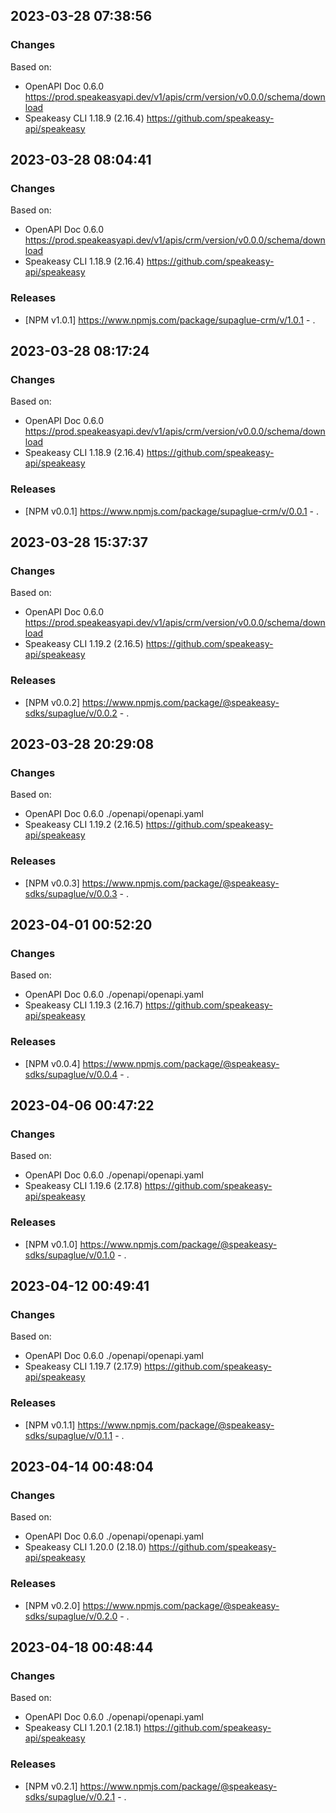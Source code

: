 

## 2023-03-28 07:38:56
### Changes
Based on:
- OpenAPI Doc 0.6.0 https://prod.speakeasyapi.dev/v1/apis/crm/version/v0.0.0/schema/download
- Speakeasy CLI 1.18.9 (2.16.4) https://github.com/speakeasy-api/speakeasy

## 2023-03-28 08:04:41
### Changes
Based on:
- OpenAPI Doc 0.6.0 https://prod.speakeasyapi.dev/v1/apis/crm/version/v0.0.0/schema/download
- Speakeasy CLI 1.18.9 (2.16.4) https://github.com/speakeasy-api/speakeasy
### Releases
- [NPM v1.0.1] https://www.npmjs.com/package/supaglue-crm/v/1.0.1 - .

## 2023-03-28 08:17:24
### Changes
Based on:
- OpenAPI Doc 0.6.0 https://prod.speakeasyapi.dev/v1/apis/crm/version/v0.0.0/schema/download
- Speakeasy CLI 1.18.9 (2.16.4) https://github.com/speakeasy-api/speakeasy
### Releases
- [NPM v0.0.1] https://www.npmjs.com/package/supaglue-crm/v/0.0.1 - .

## 2023-03-28 15:37:37
### Changes
Based on:
- OpenAPI Doc 0.6.0 https://prod.speakeasyapi.dev/v1/apis/crm/version/v0.0.0/schema/download
- Speakeasy CLI 1.19.2 (2.16.5) https://github.com/speakeasy-api/speakeasy
### Releases
- [NPM v0.0.2] https://www.npmjs.com/package/@speakeasy-sdks/supaglue/v/0.0.2 - .

## 2023-03-28 20:29:08
### Changes
Based on:
- OpenAPI Doc 0.6.0 ./openapi/openapi.yaml
- Speakeasy CLI 1.19.2 (2.16.5) https://github.com/speakeasy-api/speakeasy
### Releases
- [NPM v0.0.3] https://www.npmjs.com/package/@speakeasy-sdks/supaglue/v/0.0.3 - .

## 2023-04-01 00:52:20
### Changes
Based on:
- OpenAPI Doc 0.6.0 ./openapi/openapi.yaml
- Speakeasy CLI 1.19.3 (2.16.7) https://github.com/speakeasy-api/speakeasy
### Releases
- [NPM v0.0.4] https://www.npmjs.com/package/@speakeasy-sdks/supaglue/v/0.0.4 - .

## 2023-04-06 00:47:22
### Changes
Based on:
- OpenAPI Doc 0.6.0 ./openapi/openapi.yaml
- Speakeasy CLI 1.19.6 (2.17.8) https://github.com/speakeasy-api/speakeasy
### Releases
- [NPM v0.1.0] https://www.npmjs.com/package/@speakeasy-sdks/supaglue/v/0.1.0 - .

## 2023-04-12 00:49:41
### Changes
Based on:
- OpenAPI Doc 0.6.0 ./openapi/openapi.yaml
- Speakeasy CLI 1.19.7 (2.17.9) https://github.com/speakeasy-api/speakeasy
### Releases
- [NPM v0.1.1] https://www.npmjs.com/package/@speakeasy-sdks/supaglue/v/0.1.1 - .

## 2023-04-14 00:48:04
### Changes
Based on:
- OpenAPI Doc 0.6.0 ./openapi/openapi.yaml
- Speakeasy CLI 1.20.0 (2.18.0) https://github.com/speakeasy-api/speakeasy
### Releases
- [NPM v0.2.0] https://www.npmjs.com/package/@speakeasy-sdks/supaglue/v/0.2.0 - .

## 2023-04-18 00:48:44
### Changes
Based on:
- OpenAPI Doc 0.6.0 ./openapi/openapi.yaml
- Speakeasy CLI 1.20.1 (2.18.1) https://github.com/speakeasy-api/speakeasy
### Releases
- [NPM v0.2.1] https://www.npmjs.com/package/@speakeasy-sdks/supaglue/v/0.2.1 - .